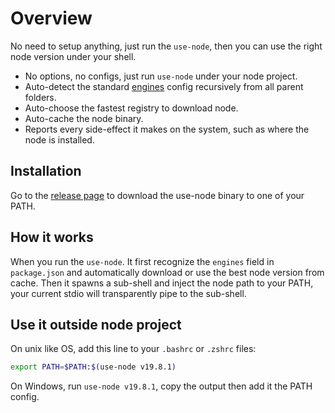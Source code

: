 # Overview

No need to setup anything, just run the `use-node`, then you can use the right node version under your shell.

- No options, no configs, just run `use-node` under your node project.
- Auto-detect the standard [engines](https://docs.npmjs.com/cli/v9/configuring-npm/package-json#engines) config recursively from all parent folders.
- Auto-choose the fastest registry to download node.
- Auto-cache the node binary.
- Reports every side-effect it makes on the system, such as where the node is installed.

## Installation

Go to the [release page](https://github.com/ysmood/use-node/releases) to download the use-node binary to one of your PATH.

## How it works

When you run the `use-node`. It first recognize the `engines` field in `package.json` and automatically download or use the best node version from cache.
Then it spawns a sub-shell and inject the node path to your PATH, your current stdio will transparently pipe to the sub-shell.

## Use it outside node project

On unix like OS, add this line to your `.bashrc` or `.zshrc` files:

```bash
export PATH=$PATH:$(use-node v19.8.1)
```

On Windows, run `use-node v19.8.1`, copy the output then add it the PATH config.
